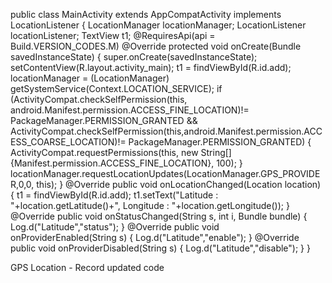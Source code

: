 public class MainActivity extends AppCompatActivity implements LocationListener {
    LocationManager locationManager;
    LocationListener locationListener;
    TextView t1;
    @RequiresApi(api = Build.VERSION_CODES.M)
    @Override
    protected void onCreate(Bundle savedInstanceState) {
        super.onCreate(savedInstanceState);
        setContentView(R.layout.activity_main);
        t1 = findViewById(R.id.add);
        locationManager = (LocationManager) getSystemService(Context.LOCATION_SERVICE);
        if (ActivityCompat.checkSelfPermission(this, android.Manifest.permission.ACCESS_FINE_LOCATION)!= PackageManager.PERMISSION_GRANTED && ActivityCompat.checkSelfPermission(this,android.Manifest.permission.ACCESS_COARSE_LOCATION)!= PackageManager.PERMISSION_GRANTED)
        {
            ActivityCompat.requestPermissions(this, new String[]{Manifest.permission.ACCESS_FINE_LOCATION}, 100);
        }
        locationManager.requestLocationUpdates(LocationManager.GPS_PROVIDER,0,0, this);
    }
    @Override
    public void onLocationChanged(Location location)
    {
        t1 = findViewById(R.id.add);
        t1.setText("Latitude : "+location.getLatitude()+", Longitude : "+location.getLongitude());
    }
    @Override
    public void onStatusChanged(String s,  int i, Bundle bundle)
    {
        Log.d("Latitude","status");
    }
    @Override
    public void onProviderEnabled(String s)
    {
        Log.d("Latitude","enable");
    }
    @Override
    public void onProviderDisabled(String s)
    {
        Log.d("Latitude","disable");
    }
}


GPS Location - Record updated code
